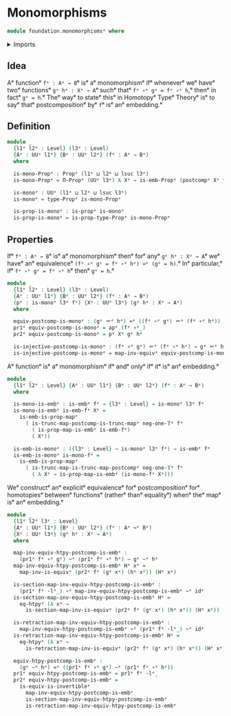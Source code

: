 # Monomorphisms

```agda
module foundation.monomorphismsᵉ where
```

<details><summary>Imports</summary>

```agda
open import foundation.action-on-identifications-functionsᵉ
open import foundation.dependent-pair-typesᵉ
open import foundation.embeddingsᵉ
open import foundation.function-extensionalityᵉ
open import foundation.functoriality-function-typesᵉ
open import foundation.postcomposition-functionsᵉ
open import foundation.universe-levelsᵉ
open import foundation.whiskering-homotopies-compositionᵉ

open import foundation-core.equivalencesᵉ
open import foundation-core.function-typesᵉ
open import foundation-core.homotopiesᵉ
open import foundation-core.identity-typesᵉ
open import foundation-core.propositional-mapsᵉ
open import foundation-core.propositionsᵉ
open import foundation-core.truncation-levelsᵉ
```

</details>

## Idea

Aᵉ functionᵉ `fᵉ : Aᵉ → B`ᵉ isᵉ aᵉ monomorphismᵉ ifᵉ wheneverᵉ weᵉ haveᵉ twoᵉ functionsᵉ
`gᵉ hᵉ : Xᵉ → A`ᵉ suchᵉ thatᵉ `fᵉ ∘ᵉ gᵉ = fᵉ ∘ᵉ h`,ᵉ thenᵉ in factᵉ `gᵉ = h`.ᵉ Theᵉ wayᵉ to stateᵉ
thisᵉ in Homotopyᵉ Typeᵉ Theoryᵉ isᵉ to sayᵉ thatᵉ postcompositionᵉ byᵉ `f`ᵉ isᵉ anᵉ
embedding.ᵉ

## Definition

```agda
module _
  {l1ᵉ l2ᵉ : Level} (l3ᵉ : Level)
  {Aᵉ : UUᵉ l1ᵉ} {Bᵉ : UUᵉ l2ᵉ} (fᵉ : Aᵉ → Bᵉ)
  where

  is-mono-Propᵉ : Propᵉ (l1ᵉ ⊔ l2ᵉ ⊔ lsuc l3ᵉ)
  is-mono-Propᵉ = Π-Propᵉ (UUᵉ l3ᵉ) λ Xᵉ → is-emb-Propᵉ (postcompᵉ Xᵉ fᵉ)

  is-monoᵉ : UUᵉ (l1ᵉ ⊔ l2ᵉ ⊔ lsuc l3ᵉ)
  is-monoᵉ = type-Propᵉ is-mono-Propᵉ

  is-prop-is-monoᵉ : is-propᵉ is-monoᵉ
  is-prop-is-monoᵉ = is-prop-type-Propᵉ is-mono-Propᵉ
```

## Properties

Ifᵉ `fᵉ : Aᵉ → B`ᵉ isᵉ aᵉ monomorphismᵉ thenᵉ forᵉ anyᵉ `gᵉ hᵉ : Xᵉ → A`ᵉ weᵉ haveᵉ anᵉ
equivalenceᵉ `(fᵉ ∘ᵉ gᵉ = fᵉ ∘ᵉ hᵉ) ≃ᵉ (gᵉ = h)`.ᵉ Inᵉ particular,ᵉ ifᵉ `fᵉ ∘ᵉ gᵉ = fᵉ ∘ᵉ h`ᵉ thenᵉ
`gᵉ = h`.ᵉ

```agda
module _
  {l1ᵉ l2ᵉ : Level} (l3ᵉ : Level)
  {Aᵉ : UUᵉ l1ᵉ} {Bᵉ : UUᵉ l2ᵉ} (fᵉ : Aᵉ → Bᵉ)
  (pᵉ : is-monoᵉ l3ᵉ fᵉ) {Xᵉ : UUᵉ l3ᵉ} (gᵉ hᵉ : Xᵉ → Aᵉ)
  where

  equiv-postcomp-is-monoᵉ : (gᵉ ＝ᵉ hᵉ) ≃ᵉ ((fᵉ ∘ᵉ gᵉ) ＝ᵉ (fᵉ ∘ᵉ hᵉ))
  pr1ᵉ equiv-postcomp-is-monoᵉ = apᵉ (fᵉ ∘ᵉ_)
  pr2ᵉ equiv-postcomp-is-monoᵉ = pᵉ Xᵉ gᵉ hᵉ

  is-injective-postcomp-is-monoᵉ : (fᵉ ∘ᵉ gᵉ) ＝ᵉ (fᵉ ∘ᵉ hᵉ) → gᵉ ＝ᵉ hᵉ
  is-injective-postcomp-is-monoᵉ = map-inv-equivᵉ equiv-postcomp-is-monoᵉ
```

Aᵉ functionᵉ isᵉ aᵉ monomorphismᵉ ifᵉ andᵉ onlyᵉ ifᵉ itᵉ isᵉ anᵉ embedding.ᵉ

```agda
module _
  {l1ᵉ l2ᵉ : Level} {Aᵉ : UUᵉ l1ᵉ} {Bᵉ : UUᵉ l2ᵉ} (fᵉ : Aᵉ → Bᵉ)
  where

  is-mono-is-embᵉ : is-embᵉ fᵉ → {l3ᵉ : Level} → is-monoᵉ l3ᵉ fᵉ
  is-mono-is-embᵉ is-emb-fᵉ Xᵉ =
    is-emb-is-prop-mapᵉ
      ( is-trunc-map-postcomp-is-trunc-mapᵉ neg-one-𝕋ᵉ fᵉ
        ( is-prop-map-is-embᵉ is-emb-fᵉ)
        ( Xᵉ))

  is-emb-is-monoᵉ : ({l3ᵉ : Level} → is-monoᵉ l3ᵉ fᵉ) → is-embᵉ fᵉ
  is-emb-is-monoᵉ is-mono-fᵉ =
    is-emb-is-prop-mapᵉ
      ( is-trunc-map-is-trunc-map-postcompᵉ neg-one-𝕋ᵉ fᵉ
        ( λ Xᵉ → is-prop-map-is-embᵉ (is-mono-fᵉ Xᵉ)))
```

Weᵉ constructᵉ anᵉ explicitᵉ equivalenceᵉ forᵉ postcompositionᵉ forᵉ homotopiesᵉ betweenᵉ
functionsᵉ (ratherᵉ thanᵉ equalityᵉ) whenᵉ theᵉ mapᵉ isᵉ anᵉ embedding.ᵉ

```agda
module _
  {l1ᵉ l2ᵉ l3ᵉ : Level}
  {Aᵉ : UUᵉ l1ᵉ} {Bᵉ : UUᵉ l2ᵉ} (fᵉ : Aᵉ ↪ᵉ Bᵉ)
  {Xᵉ : UUᵉ l3ᵉ} (gᵉ hᵉ : Xᵉ → Aᵉ)
  where

  map-inv-equiv-htpy-postcomp-is-embᵉ :
    (pr1ᵉ fᵉ ∘ᵉ gᵉ) ~ᵉ (pr1ᵉ fᵉ ∘ᵉ hᵉ) → gᵉ ~ᵉ hᵉ
  map-inv-equiv-htpy-postcomp-is-embᵉ Hᵉ xᵉ =
    map-inv-is-equivᵉ (pr2ᵉ fᵉ (gᵉ xᵉ) (hᵉ xᵉ)) (Hᵉ xᵉ)

  is-section-map-inv-equiv-htpy-postcomp-is-embᵉ :
    (pr1ᵉ fᵉ ·lᵉ_) ∘ᵉ map-inv-equiv-htpy-postcomp-is-embᵉ ~ᵉ idᵉ
  is-section-map-inv-equiv-htpy-postcomp-is-embᵉ Hᵉ =
    eq-htpyᵉ (λ xᵉ →
      is-section-map-inv-is-equivᵉ (pr2ᵉ fᵉ (gᵉ xᵉ) (hᵉ xᵉ)) (Hᵉ xᵉ))

  is-retraction-map-inv-equiv-htpy-postcomp-is-embᵉ :
    map-inv-equiv-htpy-postcomp-is-embᵉ ∘ᵉ (pr1ᵉ fᵉ ·lᵉ_) ~ᵉ idᵉ
  is-retraction-map-inv-equiv-htpy-postcomp-is-embᵉ Hᵉ =
    eq-htpyᵉ (λ xᵉ →
      is-retraction-map-inv-is-equivᵉ (pr2ᵉ fᵉ (gᵉ xᵉ) (hᵉ xᵉ)) (Hᵉ xᵉ))

  equiv-htpy-postcomp-is-embᵉ :
    (gᵉ ~ᵉ hᵉ) ≃ᵉ ((pr1ᵉ fᵉ ∘ᵉ gᵉ) ~ᵉ (pr1ᵉ fᵉ ∘ᵉ hᵉ))
  pr1ᵉ equiv-htpy-postcomp-is-embᵉ = pr1ᵉ fᵉ ·lᵉ_
  pr2ᵉ equiv-htpy-postcomp-is-embᵉ =
    is-equiv-is-invertibleᵉ
      map-inv-equiv-htpy-postcomp-is-embᵉ
      is-section-map-inv-equiv-htpy-postcomp-is-embᵉ
      is-retraction-map-inv-equiv-htpy-postcomp-is-embᵉ
```